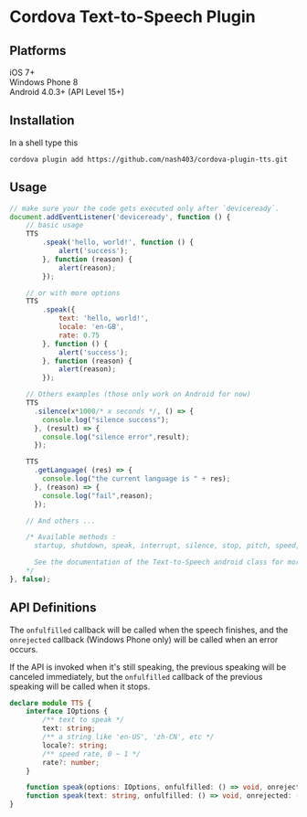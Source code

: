 # Cordova Text-to-Speech Plugin

## Platforms

iOS 7+  
Windows Phone 8  
Android 4.0.3+ (API Level 15+)

## Installation

In a shell type this

`cordova plugin add https://github.com/nash403/cordova-plugin-tts.git`

## Usage

```javascript
// make sure your the code gets executed only after `deviceready`.
document.addEventListener('deviceready', function () {
    // basic usage
    TTS
        .speak('hello, world!', function () {
            alert('success');
        }, function (reason) {
            alert(reason);
        });

    // or with more options
    TTS
        .speak({
            text: 'hello, world!',
            locale: 'en-GB',
            rate: 0.75
        }, function () {
            alert('success');
        }, function (reason) {
            alert(reason);
        });

    // Others examples (those only work on Android for now)
    TTS
      .silence(x*1000/* x seconds */, () => {
        console.log("silence success");
      }, (result) => {
        console.log("silence error",result);
      });

    TTS
      .getLanguage( (res) => {
        console.log("the current language is " + res);
      }, (reason) => {
        console.log("fail",reason);
      });

    // And others ...

    /* Available methods :
      startup, shutdown, speak, interrupt, silence, stop, pitch, speed, isLanguageAvailable, getLanguage, setLanguage.

      See the documentation of the Text-to-Speech android class for more informations about those methods.
    */
}, false);
```

## API Definitions

The `onfulfilled` callback will be called when the speech finishes,
and the `onrejected` callback (Windows Phone only) will be called when an error occurs.

If the API is invoked when it's still speaking, the previous speaking will be canceled immediately,
but the `onfulfilled` callback of the previous speaking will be called when it stops.

```typescript
declare module TTS {
    interface IOptions {
        /** text to speak */
        text: string;
        /** a string like 'en-US', 'zh-CN', etc */
        locale?: string;
        /** speed rate, 0 ~ 1 */
        rate?: number;
    }

    function speak(options: IOptions, onfulfilled: () => void, onrejected: (reason) => void): void;
    function speak(text: string, onfulfilled: () => void, onrejected: (reason) => void): void;
}
```

